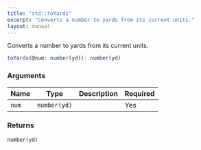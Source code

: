 ```yaml
---
title: "std::toYards"
excerpt: "Converts a number to yards from its current units."
layout: manual
---
```


Converts a number to yards from its current units.



```js
toYards(@num: number(yd)): number(yd)
```


### Arguments

| Name | Type | Description | Required |
|----------|------|-------------|----------|
| `num` | `number(yd)` |  | Yes |

### Returns

`number(yd)`



